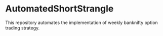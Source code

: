 # AutomatedShortStrangle
This repository automates the implementation of weekly banknifty option trading strategy.
